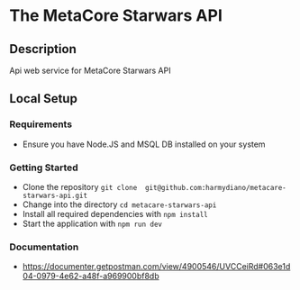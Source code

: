 # The MetaCore Starwars API

## Description
Api web service for MetaCore Starwars API

## Local Setup

### Requirements

- Ensure you have Node.JS and MSQL DB installed on your system

### Getting Started
- Clone the repository `git clone  git@github.com:harmydiano/metacare-starwars-api.git `
- Change into the directory `cd metacare-starwars-api`
- Install all required dependencies with `npm install`
- Start the application with `npm run dev`

### Documentation
- https://documenter.getpostman.com/view/4900546/UVCCeiRd#063e1d04-0979-4e62-a48f-a969900bf8db
